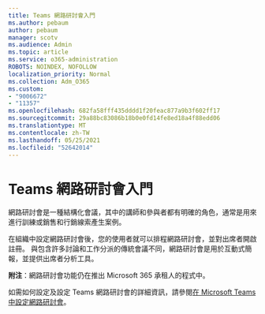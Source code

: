 ```yaml
---
title: Teams 網路研討會入門
ms.author: pebaum
author: pebaum
manager: scotv
ms.audience: Admin
ms.topic: article
ms.service: o365-administration
ROBOTS: NOINDEX, NOFOLLOW
localization_priority: Normal
ms.collection: Adm_O365
ms.custom:
- "9006672"
- "11357"
ms.openlocfilehash: 682fa58fff435dddd1f20feac877a9b3f602ff17
ms.sourcegitcommit: 29a88bc83086b18b0e0fd14fe8ed18a4f88edd06
ms.translationtype: MT
ms.contentlocale: zh-TW
ms.lasthandoff: 05/25/2021
ms.locfileid: "52642014"
---
```

# <a name="getting-started-with-teams-webinars"></a>Teams 網路研討會入門

網路研討會是一種結構化會議，其中的講師和參與者都有明確的角色，通常是用來進行訓練或銷售和行銷線索產生案例。

在組織中設定網路研討會後，您的使用者就可以排程網路研討會，並對出席者開啟註冊。 與包含許多討論和工作分派的傳統會議不同，網路研討會是用於互動式簡報，並提供出席者分析工具。

**附注**：網路研討會功能仍在推出 Microsoft 365 承租人的程式中。 

如需如何設定及設定 Teams 網路研討會的詳細資訊，請參閱[在 Microsoft Teams 中設定網路研討會](/microsoftteams/set-up-webinars)。